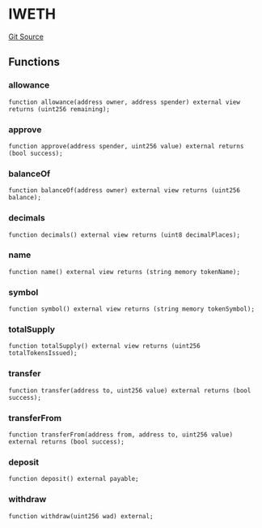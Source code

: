 # IWETH
[Git Source](https://github.com/SyncCode2017/yield-aggregator-hh/blob/9547b64ff0dde35cf66a54081393a0499b5c1eda/contracts/interfaces/IWETH.sol)


## Functions
### allowance


```solidity
function allowance(address owner, address spender) external view returns (uint256 remaining);
```

### approve


```solidity
function approve(address spender, uint256 value) external returns (bool success);
```

### balanceOf


```solidity
function balanceOf(address owner) external view returns (uint256 balance);
```

### decimals


```solidity
function decimals() external view returns (uint8 decimalPlaces);
```

### name


```solidity
function name() external view returns (string memory tokenName);
```

### symbol


```solidity
function symbol() external view returns (string memory tokenSymbol);
```

### totalSupply


```solidity
function totalSupply() external view returns (uint256 totalTokensIssued);
```

### transfer


```solidity
function transfer(address to, uint256 value) external returns (bool success);
```

### transferFrom


```solidity
function transferFrom(address from, address to, uint256 value) external returns (bool success);
```

### deposit


```solidity
function deposit() external payable;
```

### withdraw


```solidity
function withdraw(uint256 wad) external;
```

